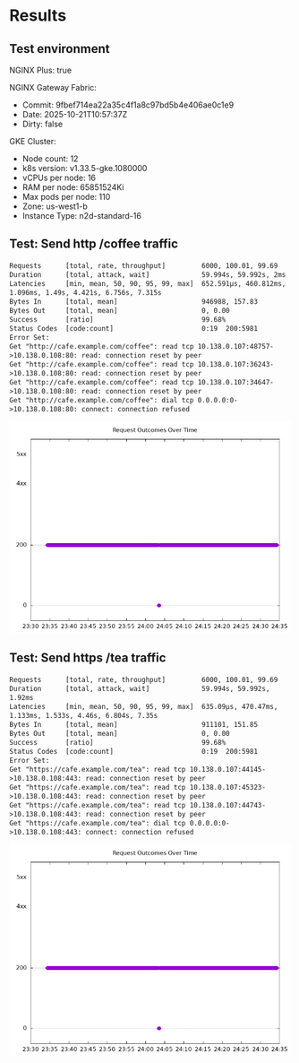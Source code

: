 # Results

## Test environment

NGINX Plus: true

NGINX Gateway Fabric:

- Commit: 9fbef714ea22a35c4f1a8c97bd5b4e406ae0c1e9
- Date: 2025-10-21T10:57:37Z
- Dirty: false

GKE Cluster:

- Node count: 12
- k8s version: v1.33.5-gke.1080000
- vCPUs per node: 16
- RAM per node: 65851524Ki
- Max pods per node: 110
- Zone: us-west1-b
- Instance Type: n2d-standard-16

## Test: Send http /coffee traffic

```text
Requests      [total, rate, throughput]         6000, 100.01, 99.69
Duration      [total, attack, wait]             59.994s, 59.992s, 2ms
Latencies     [min, mean, 50, 90, 95, 99, max]  652.591µs, 460.812ms, 1.096ms, 1.49s, 4.421s, 6.756s, 7.315s
Bytes In      [total, mean]                     946988, 157.83
Bytes Out     [total, mean]                     0, 0.00
Success       [ratio]                           99.68%
Status Codes  [code:count]                      0:19  200:5981  
Error Set:
Get "http://cafe.example.com/coffee": read tcp 10.138.0.107:48757->10.138.0.108:80: read: connection reset by peer
Get "http://cafe.example.com/coffee": read tcp 10.138.0.107:36243->10.138.0.108:80: read: connection reset by peer
Get "http://cafe.example.com/coffee": read tcp 10.138.0.107:34647->10.138.0.108:80: read: connection reset by peer
Get "http://cafe.example.com/coffee": dial tcp 0.0.0.0:0->10.138.0.108:80: connect: connection refused
```

![http-plus.png](http-plus.png)

## Test: Send https /tea traffic

```text
Requests      [total, rate, throughput]         6000, 100.01, 99.69
Duration      [total, attack, wait]             59.994s, 59.992s, 1.92ms
Latencies     [min, mean, 50, 90, 95, 99, max]  635.09µs, 470.47ms, 1.133ms, 1.533s, 4.46s, 6.804s, 7.35s
Bytes In      [total, mean]                     911101, 151.85
Bytes Out     [total, mean]                     0, 0.00
Success       [ratio]                           99.68%
Status Codes  [code:count]                      0:19  200:5981  
Error Set:
Get "https://cafe.example.com/tea": read tcp 10.138.0.107:44145->10.138.0.108:443: read: connection reset by peer
Get "https://cafe.example.com/tea": read tcp 10.138.0.107:45323->10.138.0.108:443: read: connection reset by peer
Get "https://cafe.example.com/tea": read tcp 10.138.0.107:44743->10.138.0.108:443: read: connection reset by peer
Get "https://cafe.example.com/tea": dial tcp 0.0.0.0:0->10.138.0.108:443: connect: connection refused
```

![https-plus.png](https-plus.png)
